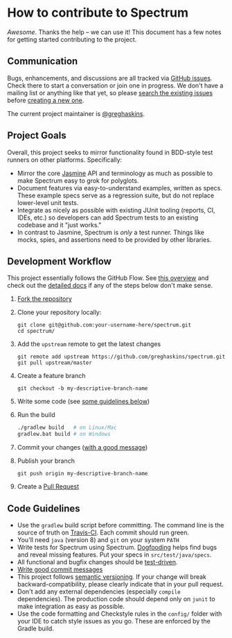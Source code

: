 # How to contribute to Spectrum

_Awesome_. Thanks the help – we can use it! This document has a few notes for getting started contributing to the project.

## Communication

Bugs, enhancements, and discussions are all tracked via [GitHub issues](https://github.com/greghaskins/spectrum/issues). Check there to start a conversation or join one in progress. We don't have a mailing list or anything like that yet, so please [search the existing issues](https://github.com/greghaskins/spectrum/issues?utf8=%E2%9C%93&q=) before [creating a new one](https://github.com/greghaskins/spectrum/issues/new).

The current project maintainer is [@greghaskins](https://github.com/greghaskins).

## Project Goals

Overall, this project seeks to mirror functionality found in BDD-style test runners on other platforms. Specifically:
- Mirror the core [Jasmine](http://jasmine.github.io/) API and terminology as much as possible to make Spectrum easy to grok for polyglots.
- Document features via easy-to-understand examples, written as specs. These example specs serve as a regression suite, but do not replace lower-level unit tests.
- Integrate as nicely as possible with existing JUnit tooling (reports, CI, IDEs, etc.) so developers can add Spectrum tests to an existing codebase and it "just works."
- In contrast to Jasmine, Spectrum is _only_ a test runner. Things like mocks, spies, and assertions need to be provided by other libraries.

## Development Workflow

This project essentially follows the GitHub Flow. See [this overview](https://guides.github.com/introduction/flow/) and check out the [detailed docs](https://help.github.com/categories/collaborating-on-projects-using-issues-and-pull-requests/) if any of the steps below don't make sense.

1. [Fork the repository](https://github.com/greghaskins/spectrum/fork)
2. Clone your repository locally:

   ```
   git clone git@github.com:your-username-here/spectrum.git
   cd spectrum/
   ```
3. Add the `upstream` remote to get the latest changes

   ```
   git remote add upstream https://github.com/greghaskins/spectrum.git
   git pull upstream/master
   ```
4. Create a feature branch

   ```
   git checkout -b my-descriptive-branch-name
   ```
5. Write some code (see [some guidelines below](#code-guidelines))
6. Run the build

   ```sh
   ./gradlew build   # on Linux/Mac
   gradlew.bat build # on Windows
   ```
7. Commit your changes ([with a good message](http://chris.beams.io/posts/git-commit/))
8. Publish your branch

   ```
   git push origin my-descriptive-branch-name
   ```
9. Create a [Pull Request](https://help.github.com/articles/using-pull-requests/)

## Code Guidelines

- Use the `gradlew` build script before committing. The command line is the source of truth on [Travis-CI](https://travis-ci.org/greghaskins/spectrum). Each commit should run green.
- You'll need `java` (version 8) and `git` on your system `PATH`
- Write tests for Spectrum using Spectrum. [Dogfooding](https://en.wikipedia.org/wiki/Eating_your_own_dog_food) helps find bugs and reveal missing features. Put your specs in `src/test/java/specs`.
- All functional and bugfix changes should be [test-driven](https://en.wikipedia.org/wiki/Test-driven_development).
- [Write good commit messages](http://chris.beams.io/posts/git-commit/)
- This project follows [semantic versioning](http://semver.org/). If your change will break backward-compatibility, please clearly indicate that in your pull request.
- Don't add any external dependencies (especially `compile` dependencies). The production code should depend only on `junit` to make integration as easy as possible.
- Use the code formatting and Checkstyle rules in the `config/` folder with your IDE to catch style issues as you go. These are enforced by the Gradle build.
